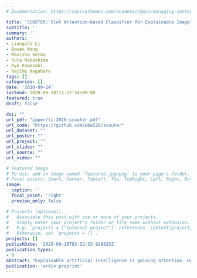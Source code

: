 ```yaml
---
# Documentation: https://sourcethemes.com/academic/docs/managing-content/

title: 'SCOUTER: Slot Attention-based Classifier for Explainable Image Recognition'
subtitle: ''
summary: ''
authors:
- Liangzhi Li
- Bowen Wang
- Manisha Verma
- Yuta Nakashima
- Ryo Kawasaki
- Hajime Nagahara
tags: []
categories: []
date: '2020-09-14'
lastmod: 2020-09-18T12:52:54+09:00
featured: true
draft: false

doi: ""
url_pdf: "paper/li-2020-scouter.pdf"
url_code: "https://github.com/wbw520/scouter"
url_dataset: ""
url_poster: ""
url_project: ""
url_slides: ""
url_source: ""
url_video: ""

# Featured image
# To use, add an image named `featured.jpg/png` to your page's folder.
# Focal points: Smart, Center, TopLeft, Top, TopRight, Left, Right, BottomLeft, Bottom, BottomRight.
image:
  caption: ''
  focal_point: 'right'
  preview_only: false

# Projects (optional).
#   Associate this post with one or more of your projects.
#   Simply enter your project's folder or file name without extension.
#   E.g. `projects = ["internal-project"]` references `content/project/deep-learning/index.md`.
#   Otherwise, set `projects = []`.
projects: []
publishDate: '2020-09-18T03:52:53.928825Z'
publication_types:
- 0
abstract: "Explainable artificial intelligence is gaining attention. However, most existing methods are based on gradients or intermediate features, which are not directly involved in the decision-making process of the classifier. In this paper, we propose a slot attention-based light-weighted classifier called SCOUTER for transparent yet accurate classification. Two major differences from other attention-based methods include: (a) SCOUTER's explanation involves the final confidence for each category, offering more intuitive interpretation, and (b) all the categories have their corresponding positive or negative explanation, which tells \"why the image is of a certain category\" or \"why the image is not of a certain category.\" We design a new loss tailored for SCOUTER that controls the model's behavior to switch between positive and negative explanations, as well as the size of explanatory regions. Experimental results show that SCOUTER can give better visual explanations while keeping good accuracy on a large dataset."
publication: 'arXiv preprint'
---
```

